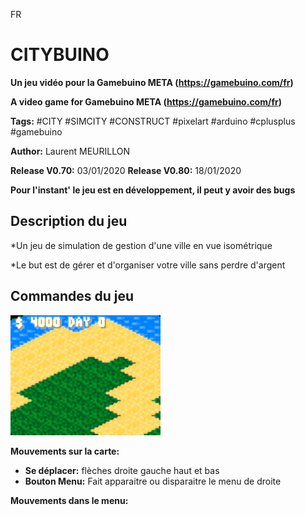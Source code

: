FR

# CITYBUINO #
**Un jeu vidéo pour la Gamebuino META (https://gamebuino.com/fr)**

**A video game for Gamebuino META (https://gamebuino.com/fr)**

**Tags:** #CITY #SIMCITY #CONSTRUCT #pixelart #arduino #cplusplus #gamebuino

**Author:** Laurent MEURILLON

**Release V0.70:** 03/01/2020
**Release V0.80:** 18/01/2020

__Pour l'instant' le jeu est en développement, il peut y avoir des bugs__


## Description du jeu ##

*Un jeu de simulation de gestion d'une ville en vue isométrique

*Le but est de gérer et d'organiser votre ville sans perdre d'argent

## Commandes du jeu ##

![IMAGE GAME MENU](/VIDEOS/CITYBUINO_1.gif)

**Mouvements sur la carte:**

- **Se déplacer:** flèches droite gauche haut et bas
- **Bouton Menu:** Fait apparaitre ou disparaitre le menu de droite

**Mouvements dans le menu:**
